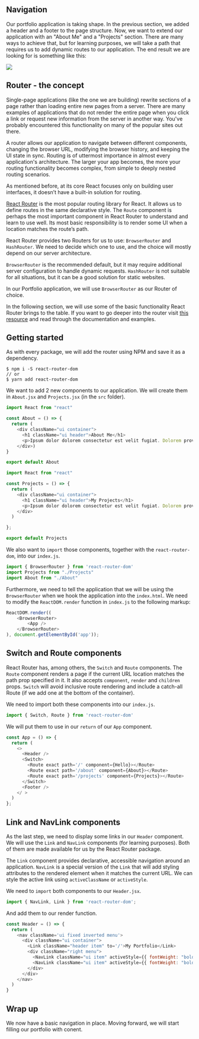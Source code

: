 ## Navigation

Our portfolio application is taking shape. In the previous section, we added a header and a footer to the page structure. Now, we want to extend our application with an "About Me" and a "Projects" section. There are many ways to achieve that, but for learning purposes, we will take a path that requires us to add dynamic routes to our application. The end result we are looking for is something like this:

![](https://raw.githubusercontent.com/CraftAcademyLabs/ca_course/master/week3/portfolio_challenge/assets/portfolio_v2_basic_navigation.gif)

## Router - the concept
Single-page applications (like the one we are building) rewrite sections of a page rather than loading entire new pages from a server. There are many examples of applications that do not render the entire page when you click a link or request new information from the server in another way. You've probably encountered this functionality on many of the popular sites out there. 

A router allows our application to navigate between different components, changing the browser URL, modifying the browser history, and keeping the UI state in sync. Routing is of uttermost importance in almost every application's architecture. The larger your app becomes, the more your routing functionality becomes complex, from simple to deeply nested routing scenarios.

As mentioned before, at its core React focuses only on building user interfaces, it doesn’t have a built-in solution for routing.

[React Router](https://reacttraining.com/react-router/) is the most popular routing library for React. It allows us to define routes in the same declarative style. The `Route` component is perhaps the most important component in React Router to understand and learn to use well. Its most basic responsibility is to render some UI when a location matches the route’s path.

React Router provides two Routers for us to use: `BrowserRouter` and `HashRouter`. We need to decide which one to use, and the choice will mostly depend on our server architecture.

`BrowserRouter` is the recommended default, but it may require additional server configuration to handle dynamic requests. `HashRouter` is not suitable for all situations, but it can be a good solution for static websites.

In our Portfolio application, we will use `BrowserRouter` as our Router of choice.

In the following section, we will use some of the basic functionality React Router brings to the table. If you want to go deeper into the router visit [this resource](https://reacttraining.com/react-router/core/guides/philosophy) and read through the documentation and examples.
 

## Getting started

As with every package, we will add the router using NPM and save it as a dependency.

```
$ npm i -S react-router-dom
// or
$ yarn add react-router-dom
```

We want to add 2 new components to our application. We will create them in `About.jsx` and `Projects.jsx` (in the `src`  folder).

```javascript
import React from "react"

const About = () => {
  return (
    <div className="ui container"> 
      <h1 className="ui header">About Me</h1>
      <p>Ipsum dolor dolorem consectetur est velit fugiat. Dolorem provident corporis fuga saepe distinctio ipsam? Et quos harum excepturi dolorum molestias?</p>
    </div>)
}

export default About
```

```javascript
import React from "react"

const Projects = () => {
  return (
    <div className="ui container">
      <h1 className="ui header">My Projects</h1>
      <p>Ipsum dolor dolorem consectetur est velit fugiat. Dolorem provident corporis fuga saepe distinctio ipsam? Et quos harum excepturi dolorum molestias?</p>
    </div>
  )

};

export default Projects
```

We also want to `import` those components, together with the `react-router-dom`, into our `index.js`.

```javascript
import { BrowserRouter } from 'react-router-dom'
import Projects from "./Projects"
import About from "./About"
```

Furthermore, we need to tell the application that we will be using the `BrowserRouter` when we hook the application into the `index.html`. We need to modify the `ReactDOM.render` function in `index.js` to the following markup:

```javascript
ReactDOM.render((
    <BrowserRouter>
        <App />
    </BrowserRouter>
), document.getElementById('app'));
```

## Switch and Route components
React Router has, among others, the `Switch` and `Route` components. The `Route` component renders a page if the current URL location matches the path prop specified in it. It also accepts `component`, `render` and `children` props. `Switch` will avoid inclusive route rendering and include a catch-all Route (if we add one at the bottom of the container). 

We need to import both these components into our `index.js`.

```javascript
import { Switch, Route } from 'react-router-dom'
```

We will put them to use in our `return` of our `App` component.

```javascript
const App = () => {
  return (
    <>
      <Header />
      <Switch>
        <Route exact path='/' component={Hello}></Route>
        <Route exact path='/about' component={About}></Route>
        <Route exact path='/projects' component={Projects}></Route>
      </Switch>
      <Footer />
    </ >
  )
};
``` 

## Link and NavLink components
As the last step, we need to display some links in our `Header` component. We will use the `Link` and `NavLink` components (for learning purposes). Both of them are made available for us by the React Router package.  

The `Link` component provides declarative, accessible navigation around an application. `NavLink` is a special version of the `Link` that will add styling attributes to the rendered element when it matches the current URL. We can style the active link using `activeClassName` or `activeStyle`.

We need to `import` both components to our `Header.jsx`.

```javascript
import { NavLink, Link } from 'react-router-dom';
```

And add them to our render function.

```javascript
const Header = () => {
  return (
    <nav className='ui fixed inverted menu'>
      <div className="ui container">
        <Link className="header item" to='/'>My Portfolio</Link>
        <div className="right menu">
          <NavLink className="ui item" activeStyle={{ fontWeight: "bold" }} to='/about'>About Me</NavLink>
          <NavLink className="ui item" activeStyle={{ fontWeight: "bold" }} to='/projects'>Projects</NavLink>
        </div>
      </div>
    </nav>
  )
}
```
## Wrap up

We now have a basic navigation in place. Moving forward, we will start filling our portfolio with conent.   



